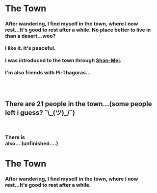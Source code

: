 <head>
  <title>The Town</title>
  <link href="assets/css/main.css" rel="stylesheet" type="text/css">
</head>

<h1>The Town</h1>
<body>
  <h3>After wandering, I find myself in the town, where I now rest...It's good to rest after a while. No place better to live in than a desert...woo?
  <br><br> I like it. It's peaceful. <br><br> I was introduced to the town through <a href="https://shan-mei.github.io/shanmeis-notes/">Shan-Mei</a>.   <br><br>I'm also friends with <a href:"pi-thagoras.github.io/the-chicken-pen/">Pi-Thagoras</a>...
  </h3>
  <br>
  <br>
  <h2>There are 21 people in the town...(some people left i guess? ¯\_(ツ)_/¯)</h2>
  <br>
  <h3>There is <br> also... (unfinished....)</h3>
</body>

# The Town
### After wandering, I find myself in the town, where I now rest...It's good to rest after a while. 
